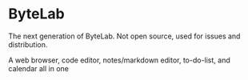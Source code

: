 # ByteLab
The next generation of ByteLab. Not open source, used for issues and distribution. 

A web browser, code editor, notes/markdown editor, to-do-list, and calendar all in one
